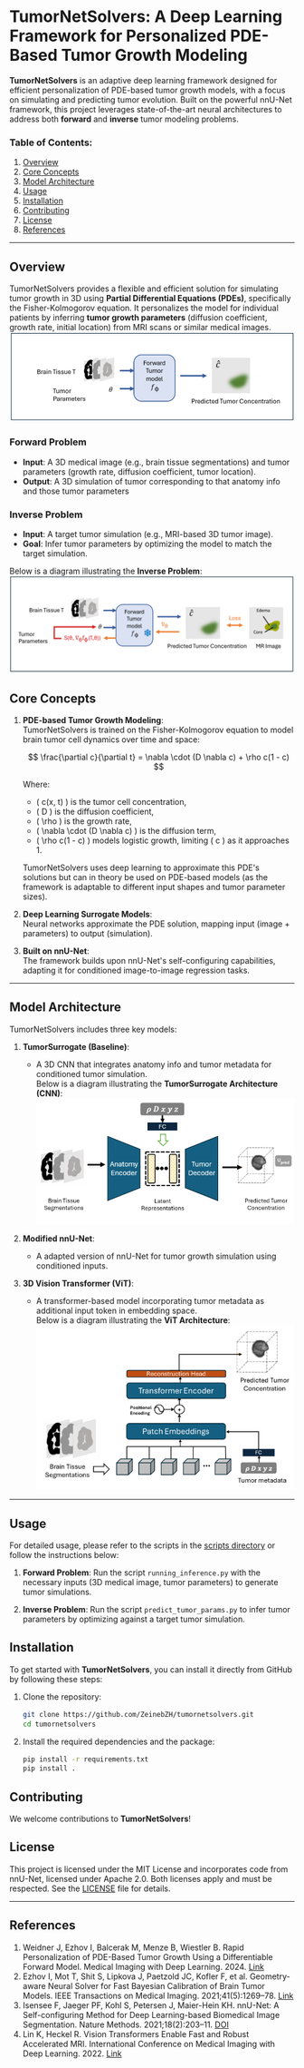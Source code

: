 
# TumorNetSolvers: A Deep Learning Framework for Personalized PDE-Based Tumor Growth Modeling

**TumorNetSolvers** is an adaptive deep learning framework designed for efficient personalization of PDE-based tumor growth models, with a focus on simulating and predicting tumor evolution. Built on the powerful nnU-Net framework, this project leverages state-of-the-art neural architectures to address both **forward** and **inverse** tumor modeling problems.

### Table of Contents:
1. [Overview](#overview)  
2. [Core Concepts](#core-concepts)  
3. [Model Architecture](#model-architecture)  
4. [Usage](#usage)  
5. [Installation](#installation)  
7. [Contributing](#contributing)  
8. [License](#license)  
9. [References](#references)  

---

## Overview

TumorNetSolvers provides a flexible and efficient solution for simulating tumor growth in 3D using **Partial Differential Equations (PDEs)**, specifically the Fisher-Kolmogorov equation. It personalizes the model for individual patients by inferring **tumor growth parameters** (diffusion coefficient, growth rate, initial location) from MRI scans or similar medical images.  
![Forward Problem](images/fwd.png)

### Forward Problem
- **Input**: A 3D medical image (e.g., brain tissue segmentations) and tumor parameters (growth rate, diffusion coefficient, tumor location).  
- **Output**: A 3D simulation of tumor corresponding to that anatomy info and those tumor parameters  

### Inverse Problem
- **Input**: A target tumor simulation (e.g., MRI-based 3D tumor image).  
- **Goal**: Infer tumor parameters by optimizing the model to match the target simulation.

Below is a diagram illustrating the **Inverse Problem**:  
![Inverse Problem](images/inv.png)


## Core Concepts


1. **PDE-based Tumor Growth Modeling**:  
   TumorNetSolvers is trained on the Fisher-Kolmogorov equation to model brain tumor cell dynamics over time and space:

   $$ \frac{\partial c}{\partial t} = \nabla \cdot (D \nabla c) + \rho c(1 - c) $$

   Where:
   - \( c(x, t) \) is the tumor cell concentration,
   - \( D \) is the diffusion coefficient,
   - \( \rho \) is the growth rate,
   - \( \nabla \cdot (D \nabla c) \) is the diffusion term,
   - \( \rho c(1 - c) \) models logistic growth, limiting \( c \) as it approaches 1.

   TumorNetSolvers uses deep learning to approximate this PDE's solutions but can in theory be used on PDE-based models (as the framework is adaptable to different input shapes and tumor parameter sizes).



2. **Deep Learning Surrogate Models**:  
   Neural networks approximate the PDE solution, mapping input (image + parameters) to output (simulation).  

3. **Built on nnU-Net**:  
   The framework builds upon nnU-Net's self-configuring capabilities, adapting it for conditioned image-to-image regression tasks.  

---

## Model Architecture

TumorNetSolvers includes three key models:  

1. **TumorSurrogate (Baseline)**:
   - A 3D CNN that integrates anatomy info and tumor metadata for conditioned tumor simulation.  
   Below is a diagram illustrating the **TumorSurrogate Architecture (CNN)**:  
   ![TumorSurrogate Architecture](images/cnn.png)  

2. **Modified nnU-Net**:  
   - A adapted version of nnU-Net for tumor growth simulation using conditioned inputs.  

3. **3D Vision Transformer (ViT)**:  
   - A transformer-based model incorporating tumor metadata as additional input token in embedding space.  
   Below is a diagram illustrating the **ViT Architecture**:  
   ![ViT Architecture](images/vit.png)

---

## Usage

For detailed usage, please refer to the scripts in the [scripts directory](scripts/) or follow the instructions below:

1. **Forward Problem**: Run the script `running_inference.py` with the necessary inputs (3D medical image, tumor parameters) to generate tumor simulations.
   
2. **Inverse Problem**: Run the script `predict_tumor_params.py` to infer tumor parameters by optimizing against a target tumor simulation.


## Installation

To get started with **TumorNetSolvers**, you can install it directly from GitHub by following these steps:

1. Clone the repository:
    ```bash
    git clone https://github.com/ZeinebZH/tumornetsolvers.git
    cd tumornetsolvers
    ```

2. Install the required dependencies and the package:
    ```bash
    pip install -r requirements.txt
    pip install .
    ```

## Contributing

We welcome contributions to **TumorNetSolvers**!  

## License

This project is licensed under the MIT License and incorporates code from nnU-Net, licensed under Apache 2.0. Both licenses apply and must be respected. See the [LICENSE](LICENSE) file for details.  

---

## References

1. Weidner J, Ezhov I, Balcerak M, Menze B, Wiestler B. Rapid Personalization of PDE-Based Tumor Growth Using a Differentiable Forward Model. Medical Imaging with Deep Learning. 2024. [Link](https://openreview.net/pdf?id=7SMswKSKIX)  
2. Ezhov I, Mot T, Shit S, Lipkova J, Paetzold JC, Kofler F, et al. Geometry-aware Neural Solver for Fast Bayesian Calibration of Brain Tumor Models. IEEE Transactions on Medical Imaging. 2021;41(5):1269–78. [Link](https://ieeexplore.ieee.org/abstract/document/9656125)  
3. Isensee F, Jaeger PF, Kohl S, Petersen J, Maier-Hein KH. nnU-Net: A Self-configuring Method for Deep Learning-based Biomedical Image Segmentation. Nature Methods. 2021;18(2):203–11. [DOI](https://www.nature.com/articles/s41592-020-01008-z)  
4. Lin K, Heckel R. Vision Transformers Enable Fast and Robust Accelerated MRI. International Conference on Medical Imaging with Deep Learning. 2022. [Link](https://proceedings.mlr.press/v172/lin22a.html)


